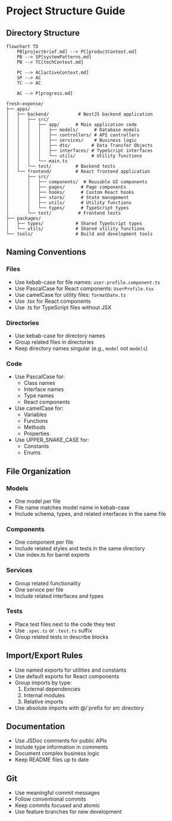 # Project Structure Guide

## Directory Structure

```mermaid
flowchart TD
    PB[projectbrief.md] --> PC[productContext.md]
    PB --> SP[systemPatterns.md]
    PB --> TC[techContext.md]
    
    PC --> AC[activeContext.md]
    SP --> AC
    TC --> AC
    
    AC --> P[progress.md]
```

```text
fresh-expense/
├── apps/
│   ├── backend/           # NestJS backend application
│   │   ├── src/
│   │   │   ├── app/      # Main application code
│   │   │   │   ├── models/      # Database models
│   │   │   │   ├── controllers/ # API controllers
│   │   │   │   ├── services/    # Business logic
│   │   │   │   ├── dto/        # Data Transfer Objects
│   │   │   │   ├── interfaces/ # TypeScript interfaces
│   │   │   │   └── utils/      # Utility functions
│   │   │   └── main.ts
│   │   └── test/         # Backend tests
│   └── frontend/         # React frontend application
│       ├── src/
│       │   ├── components/  # Reusable UI components
│       │   ├── pages/      # Page components
│       │   ├── hooks/      # Custom React hooks
│       │   ├── store/      # State management
│       │   ├── utils/      # Utility functions
│       │   └── types/      # TypeScript types
│       └── test/          # Frontend tests
├── packages/
│   ├── types/            # Shared TypeScript types
│   └── utils/            # Shared utility functions
└── tools/                # Build and development tools
```

## Naming Conventions

### Files

- Use kebab-case for file names: `user-profile.component.ts`
- Use PascalCase for React components: `UserProfile.tsx`
- Use camelCase for utility files: `formatDate.ts`
- Use .tsx for React components
- Use .ts for TypeScript files without JSX

### Directories

- Use kebab-case for directory names
- Group related files in directories
- Keep directory names singular (e.g., `model` not `models`)

### Code

- Use PascalCase for:
  - Class names
  - Interface names
  - Type names
  - React components
- Use camelCase for:
  - Variables
  - Functions
  - Methods
  - Properties
- Use UPPER_SNAKE_CASE for:
  - Constants
  - Enums

## File Organization

### Models

- One model per file
- File name matches model name in kebab-case
- Include schema, types, and related interfaces in the same file

### Components

- One component per file
- Include related styles and tests in the same directory
- Use index.ts for barrel exports

### Services

- Group related functionality
- One service per file
- Include related interfaces and types

### Tests

- Place test files next to the code they test
- Use `.spec.ts` or `.test.ts` suffix
- Group related tests in describe blocks

## Import/Export Rules

- Use named exports for utilities and constants
- Use default exports for React components
- Group imports by type:
  1. External dependencies
  2. Internal modules
  3. Relative imports
- Use absolute imports with @/ prefix for src directory

## Documentation

- Use JSDoc comments for public APIs
- Include type information in comments
- Document complex business logic
- Keep README files up to date

## Git

- Use meaningful commit messages
- Follow conventional commits
- Keep commits focused and atomic
- Use feature branches for new development
